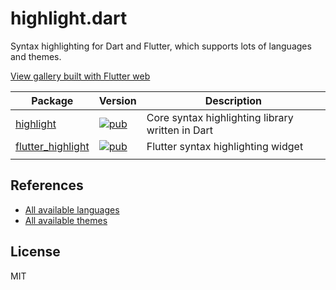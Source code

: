 # highlight.dart

Syntax highlighting for Dart and Flutter, which supports lots of languages and themes.

[View gallery built with Flutter web](https://git-touch.github.io/highlight/)

| Package | Version | Description |
| --- | --- | --- |
| [highlight](https://github.com/pd4d10/highlight/tree/master/highlight) | [![pub](https://img.shields.io/pub/v/highlight)](https://pub.dev/packages/highlight) | Core syntax highlighting library written in Dart |
| [flutter_highlight](https://github.com/pd4d10/highlight/tree/master/flutter_highlight) | [![pub](https://img.shields.io/pub/v/flutter_highlight)](https://pub.dev/packages/flutter_highlight) | Flutter syntax highlighting widget |
|  |

## References

- [All available languages](https://github.com/pd4d10/highlight/tree/master/highlight/lib/languages)
- [All available themes](https://github.com/pd4d10/highlight/blob/master/flutter_highlight/lib/themes)

## License

MIT
